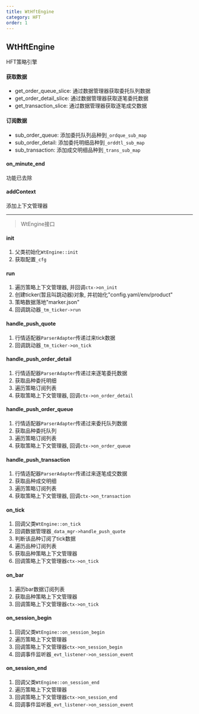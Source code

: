 ```yaml
---
title: WtHftEngine
category: HFT
order: 1
---
```


## WtHftEngine
HFT策略引擎

#### 获取数据 
- get_order_queue_slice: 通过数据管理器获取委托队列数据
- get_order_detail_slice: 通过数据管理器获取逐笔委托数据
- get_transaction_slice: 通过数据管理器获取逐笔成交数据

#### 订阅数据
- sub_order_queue: 添加委托队列品种到`_ordque_sub_map`
- sub_order_detail: 添加委托明细品种到`_orddtl_sub_map`
- sub_transaction: 添加成交明细品种到`_trans_sub_map`

#### on_minute_end
功能已去除

#### addContext
添加上下文管理器

---

> WtEngine接口

#### init
1. 父类初始化`WtEngine::init`
2. 获取配置`_cfg`

#### run
1. 遍历策略上下文管理器, 并回调`ctx->on_init`
2. 创建ticker(暂且叫跳动器)对象, 并初始化"config.yaml/env/product"
3. 策略数据落地"marker.json"
4. 回调跳动器`_tm_ticker->run`

#### handle_push_quote
1. 行情适配器`ParserAdapter`传递过来tick数据
2. 回调跳动器`_tm_ticker->on_tick`

#### handle_push_order_detail
1. 行情适配器`ParserAdapter`传递过来逐笔委托数据
2. 获取品种委托明细
3. 遍历策略订阅列表
4. 获取策略上下文管理器, 回调`ctx->on_order_detail`

#### handle_push_order_queue
1. 行情适配器`ParserAdapter`传递过来委托队列数据
2. 获取品种委托队列
3. 遍历策略订阅列表
4. 获取策略上下文管理器, 回调`ctx->on_order_queue`

#### handle_push_transaction
1. 行情适配器`ParserAdapter`传递过来逐笔成交数据
2. 获取品种成交明细
3. 遍历策略订阅列表
4. 获取策略上下文管理器, 回调`ctx->on_transaction`

#### on_tick
1. 回调父类`WtEngine::on_tick`
2. 回调数据管理器`_data_mgr->handle_push_quote`
3. 判断该品种订阅了tick数据
4. 遍历品种订阅列表
5. 获取品种策略上下文管理器
6. 回调策略上下文管理器`ctx->on_tick`

#### on_bar
1. 遍历bar数据订阅列表
5. 获取品种策略上下文管理器
6. 回调策略上下文管理器`ctx->on_tick`

#### on_session_begin
1. 回调父类`WtEngine::on_session_begin`
2. 遍历策略上下文管理器
3. 回调策略上下文管理器`ctx->on_session_begin`
4. 回调事件监听器`_evt_listener->on_session_event`

#### on_session_end
1. 回调父类`WtEngine::on_session_end`
2. 遍历策略上下文管理器
3. 回调策略上下文管理器`ctx->on_session_end`
4. 回调事件监听器`_evt_listener->on_session_event`
